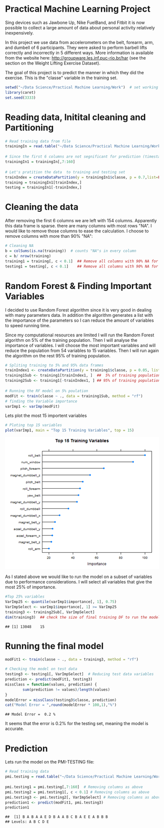 Practical Machine Learning Project
========================================================
Sing devices such as Jawbone Up, Nike FuelBand, and Fitbit it is now possible to collect a large amount of data about personal activity relatively inexpensively.  

In this project we use data from accelerometers on the belt, forearm, arm, and dumbell of 6 participants. They were asked to perform barbell lifts correctly and incorrectly in 5 different ways. More information is available from the website here: http://groupware.les.inf.puc-rio.br/har (see the section on the Weight Lifting Exercise Dataset).  

The goal of this project is to predict the manner in which they did the exercise. This is the "classe" variable in the training set.  



```r
setwd("~/Data Science/Practical Machine Learning/Work")  # set working directory
library(caret)
set.seed(3333)
```

# Reading data, Initital cleaning and Partitioning


```r
# Read training data from file
trainingIn = read.table("~/Data Science/Practical Machine Learning/Work/pml-training.csv", sep = ",", header = TRUE , na.strings = c("","NA"))

# Since the first 6 columns are not segnificant for prediction (timestamps and user name) I decided to remove them:
trainingIn1 = trainingIn[,7:160]

# Let's pratition the data  to training and testing set
trainIndex = createDataPartition(y = trainingIn1$classe, p = 0.7,list=FALSE)
training = trainingIn1[trainIndex,]
testing = trainingIn1[-trainIndex,]
```

# Cleaning the data
After removing the first 6 columns we are left with 154 columns. Apparently this data frame is sparse. there
are many columns with most rows "NA". I would like to remove those columns to ease the calculation. I choose to remove
columns with more than 90% "NA":


```r
# Cleaning NA
b = colSums(is.na(training))  # counts "NA"s in every column
c = b/ nrow(training) 
training1 = training[, c < 0.1]  ## Remove all columns with 90% NA for training data
testing1 = testing[, c < 0.1]    ## Remove all columns with 90% NA for testing data
```


# Random Forest & Finding Important Variables

I decided to use Random Forest algorithm since it is very good in dealing with many parameters data. In addition the algorithm generates a list with the importance of the parameters so I can reduce the amount of variables to speed running time.  

Since my computational resources are limited I will run the Random Forest algorithm on 5% of the training population. Then I will analyse the importance of variables. I will choose the most important variables and will reduce the population from 54 variables to 15 variables. Then I will run again the algorithm on the rest 95% of training population.




```r
# Spliting training to 5% and 95% data frames
trainIndex1 <- createDataPartition(y = training1$classe, p = 0.05, list = F)
training1Sub <- training1[trainIndex1, ]  ##  5% of training population
training2Sub <- training1[-trainIndex1, ] ## 95% of training population

# Running the RF model on 5% poulation
modFit <- train(classe ~ ., data = training1Sub, method = "rf")
# finding the Variable importance
varImp1 <- varImp(modFit)
```

Lets plot the most 15 importent variables


```r
# Ploting top 15 variables
plot(varImp1, main = "Top 15 Training Variables", top = 15)
```

![plot of chunk unnamed-chunk-2](figure/unnamed-chunk-2.png) 

As I stated above we would like to run the model on a subset of variables due to performance considerations. I will select all variables that give the most 25% of importance.


```r
#Top 25% variables
VarImp25 <- quantile(varImp1$importance[, 1], 0.75)
VarImpSelect <- varImp1$importance[, 1] >= VarImp25
training3 <- training2Sub[, VarImpSelect]
dim(training3)  ## check the size of final training DF to run the model
```

```
## [1] 13048    15
```

# Running the final model

```r
modFit1 <- train(classe ~ ., data = training3, method = "rf")
```


```r
# Checking the model on test data
testing3 <- testing1[, VarImpSelect]  # Reducing test data variables
prediction <- predict(modFit1, testing3)
missClass = function(values, prediction) {
        sum(prediction != values)/length(values)
}
modelError = missClass(testing3$classe, prediction)
cat("Model Error = ",round(modelError * 100,1),"%")
```

```
## Model Error =  0.2 %
```

It seems that the error is 0.2% for the testing set, meaning the model is accurate.

# Prediction

Lets run the model on the PMI-TESTING file:


```r
# Read training data
pmi.testing = read.table("~/Data Science/Practical Machine Learning/Work/pml-testing.csv", sep = ",", header = TRUE , na.strings = c("","NA"))

pmi.testing1 = pmi.testing[,7:160]  # Removing columns as above
pmi.testing2 = pmi.testing1[, c < 0.1] # Removing columns as above
pmi.testing3 <- pmi.testing2[, VarImpSelect] # Removing columns as above
prediction1 <- predict(modFit1, pmi.testing3)
prediction1
```

```
##  [1] B A B A A E D B A A B C B A E E A B B B
## Levels: A B C D E
```

